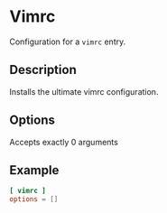 # Vimrc

Configuration for a `vimrc` entry.

## Description

Installs the ultimate vimrc configuration.

## Options

Accepts exactly 0 arguments

## Example

```toml
[ vimrc ]
options = []
```
